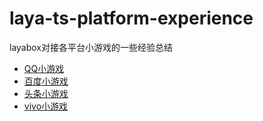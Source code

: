 # laya-ts-platform-experience
layabox对接各平台小游戏的一些经验总结
* [QQ小游戏](./qq.md)
* [百度小游戏](./baidu.md)
* [头条小游戏](./toutiao.md)
* [vivo小游戏](./vivo.md)